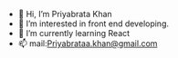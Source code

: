 - 👋 Hi, I’m Priyabrata Khan
- 👀 I’m interested in front end developing.
- 🌱 I’m currently learning React
- 📫 mail:Priyabrataa.khan@gmail.com

<!---
priyabratakhan/priyabratakhan is a ✨ special ✨ repository because its `README.md` (this file) appears on your GitHub profile.
You can click the Preview link to take a look at your changes.
--->
